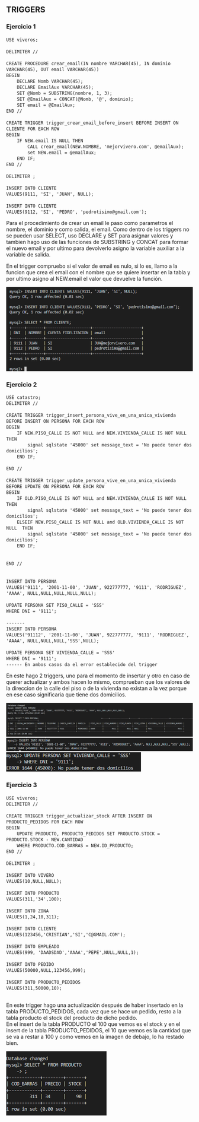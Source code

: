 ## TRIGGERS

### Ejercicio 1

```mysql
USE viveros;

DELIMITER //

CREATE PROCEDURE crear_email(IN nombre VARCHAR(45), IN dominio VARCHAR(45), OUT email VARCHAR(45))
BEGIN
    DECLARE Nomb VARCHAR(45);
    DECLARE EmailAux VARCHAR(45);
    SET @Nomb = SUBSTRING(nombre, 1, 3);
    SET @EmailAux = CONCAT(@Nomb, '@', dominio);
    SET email = @EmailAux;
END //

CREATE TRIGGER trigger_crear_email_before_insert BEFORE INSERT ON CLIENTE FOR EACH ROW
BEGIN
    IF NEW.email IS NULL THEN
        CALL crear_email(NEW.NOMBRE, 'mejorvivero.com', @emailAux);
        set NEW.email = @emailAux;
    END IF;
END //

DELIMITER ;

INSERT INTO CLIENTE
VALUES(9111, 'SI', 'JUAN', NULL);

INSERT INTO CLIENTE
VALUES(9112, 'SI', 'PEDRO', 'pedrotisimo@gmail.com');

```

Para el procedimiento de crear un email le paso como parametros el nombre, el dominio y como salida, el email. Como dentro de los triggers no se pueden usar SELECT, 
uso DECLARE y SET para asignar valores y tambien hago uso de las funciones de SUBSTRING y CONCAT para formar el nuevo email y por ultimo para devolverlo asigno
la variable auxiliar a la variable de salida.  
  
En el trigger compruebo si el valor de email es nulo, si lo es, llamo a la funcion que crea el email con el nombre que se quiere insertar en la tabla y por ultimo asigno al NEW.email el valor que devuelve la función.  
  
![ej1](img/ej1.png)  
  
### Ejercicio 2
```mysql
USE catastro;
DELIMITER //

CREATE TRIGGER trigger_insert_persona_vive_en_una_unica_vivienda BEFORE INSERT ON PERSONA FOR EACH ROW
BEGIN
    IF NEW.PISO_CALLE IS NOT NULL and NEW.VIVIENDA_CALLE IS NOT NULL  THEN
        signal sqlstate '45000' set message_text = 'No puede tener dos domicilios';
    END IF;

END //

CREATE TRIGGER trigger_update_persona_vive_en_una_unica_vivienda BEFORE UPDATE ON PERSONA FOR EACH ROW
BEGIN
    IF OLD.PISO_CALLE IS NOT NULL and NEW.VIVIENDA_CALLE IS NOT NULL  THEN
        signal sqlstate '45000' set message_text = 'No puede tener dos domicilios';
    ELSEIF NEW.PISO_CALLE IS NOT NULL and OLD.VIVIENDA_CALLE IS NOT NULL  THEN
        signal sqlstate '45000' set message_text = 'No puede tener dos domicilios';
    END IF;


END //


INSERT INTO PERSONA
VALUES('9111', '2001-11-00', 'JUAN', 922777777, '9111', 'RODRIGUEZ', 'AAAA', NULL,NULL,NULL,NULL,NULL);

UPDATE PERSONA SET PISO_CALLE = 'SSS'
WHERE DNI = '9111';

-------
INSERT INTO PERSONA
VALUES('91112', '2001-11-00', 'JUAN', 922777777, '9111', 'RODRIGUEZ', 'AAAA', NULL,NULL,NULL,'SSS',NULL);

UPDATE PERSONA SET VIVIENDA_CALLE = 'SSS'
WHERE DNI = '9111';
------ En ambos casos da el error establecido del trigger
```
  
En este hago 2 triggers, uno para el momento de insertar y otro en caso de querer actualizar y ambos hacen lo mismo, comprueban que los valores de la direccion de la calle del piso o de la vivienda no existan a la vez porque en ese caso significaria que tiene dos domicilios.  
  
![ej2NoError](img/ej2NoError.png)  
![ej2InsertError](img/ej2InsertError.png)
![ej2UpdateError](img/ej2UpdateError.png)
  
### Ejercicio 3
  
```mysql
USE viveros;
DELIMITER //

CREATE TRIGGER trigger_actualizar_stock AFTER INSERT ON PRODUCTO_PEDIDOS FOR EACH ROW
BEGIN
    UPDATE PRODUCTO, PRODUCTO_PEDIDOS SET PRODUCTO.STOCK = PRODUCTO.STOCK - NEW.CANTIDAD
    WHERE PRODUCTO.COD_BARRAS = NEW.ID_PRODUCTO;
END //

DELIMITER ;

INSERT INTO VIVERO
VALUES(10,NULL,NULL);

INSERT INTO PRODUCTO
VALUES(311,'34',100);

INSERT INTO ZONA
VALUES(1,24,10,311);

INSERT INTO CLIENTE
VALUES(123456,'CRISTIAN','SI','C@GMAIL.COM');

INSERT INTO EMPLEADO
VALUES(999, 'DAADSDAD','AAAA','PEPE',NULL,NULL,1);

INSERT INTO PEDIDO
VALUES(50000,NULL,123456,999);

INSERT INTO PRODUCTO_PEDIDOS
VALUES(311,50000,10);


```
  
En este trigger hago una actualización después de haber insertado en la tabla PRODUCTO_PEDIDOS, cada vez que se hace un pedido, resto a la tabla producto el stock del producto de dicho pedido.   
En el insert de la tabla PRODUCTO el 100 que vemos es el stock y en el insert de la tabla PRODUCTO_PEDIDOS, el 10 que vemos es la cantidad que se va a restar a 100 y como vemos en la imagen de debajo, lo ha restado bien.  
  
![ej3](img/ej3.png)  
